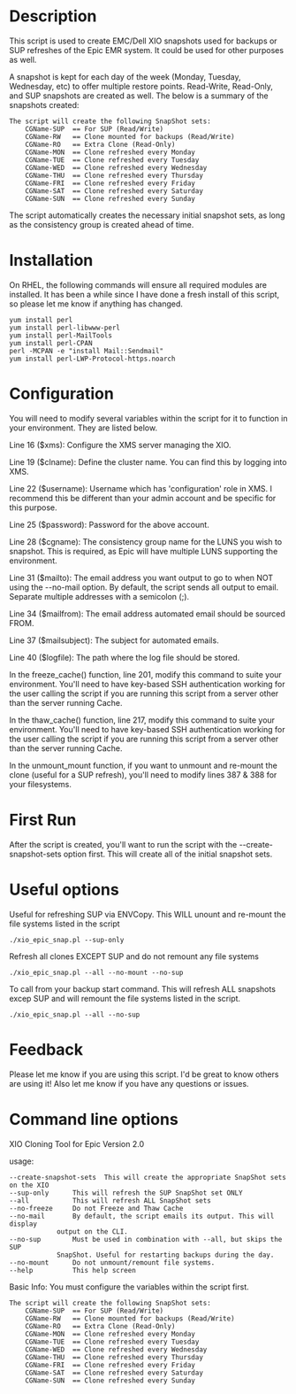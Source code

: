 # Description
This script is used to create EMC/Dell XIO snapshots used for backups or SUP refreshes of the Epic EMR system. It could be used for other purposes as well.

A snapshot is kept for each day of the week (Monday, Tuesday, Wednesday, etc) to offer multiple restore points. Read-Write, Read-Only, and SUP snapshots are created as well. The below is a summary of the snapshots created:

	The script will create the following SnapShot sets:
		CGName-SUP	== For SUP (Read/Write)
		CGName-RW	== Clone mounted for backups (Read/Write)
		CGName-RO	== Extra Clone (Read-Only)
		CGName-MON	== Clone refreshed every Monday
		CGName-TUE	== Clone refreshed every Tuesday
		CGName-WED	== Clone refreshed every Wednesday
		CGName-THU	== Clone refreshed every Thursday
		CGName-FRI	== Clone refreshed every Friday
		CGName-SAT	== Clone refreshed every Saturday
		CGName-SUN	== Clone refreshed every Sunday

The script automatically creates the necessary initial snapshot sets, as long as the consistency group is created ahead of time.

# Installation

On RHEL, the following commands will ensure all required modules are installed. It has been a while since I have done a fresh install of this script, so please let me know if anything has changed.

	yum install perl
	yum install perl-libwww-perl
	yum install perl-MailTools
	yum install perl-CPAN
	perl -MCPAN -e "install Mail::Sendmail"
	yum install perl-LWP-Protocol-https.noarch

# Configuration

You will need to modify several variables within the script for it to function in your environment. They are listed below.

Line 16 ($xms): Configure the XMS server managing the XIO.

Line 19 ($clname): Define the cluster name. You can find this by logging into XMS.

Line 22 ($username): Username which has 'configuration' role in XMS. I recommend this be different than your admin account and be specific for this purpose.

Line 25 ($password): Password for the above account.

Line 28 ($cgname): The consistency group name for the LUNS you wish to snapshot. This is required, as Epic will have multiple LUNS supporting the environment.

Line 31 ($mailto): The email address you want output to go to when NOT using the --no-mail option. By default, the script sends all output to email. Separate multiple addresses with a semicolon (;).

Line 34 ($mailfrom): The email address automated email should be sourced FROM.

Line 37 ($mailsubject): The subject for automated emails.

Line 40 ($logfile): The path where the log file should be stored.

In the freeze_cache() function, line 201, modify this command to suite your environment. You'll need to have key-based SSH authentication working for the user calling the script if you are running this script from a server other than the server running Cache.

In the thaw_cache() function, line 217, modify this command to suite your environment. You'll need to have key-based SSH authentication working for the user calling the script if you are running this script from a server other than the server running Cache.

In the unmount_mount function, if you want to unmount and re-mount the clone (useful for a SUP refresh), you'll need to modify lines 387 & 388 for your filesystems. 

# First Run

After the script is created, you'll want to run the script with the --create-snapshot-sets option first. This will create all of the initial snapshot sets.

# Useful options

Useful for refreshing SUP via ENVCopy. This WILL unount and re-mount the file systems listed in the script

	./xio_epic_snap.pl --sup-only

Refresh all clones EXCEPT SUP and do not remount any file systems

	./xio_epic_snap.pl --all --no-mount --no-sup

To call from your backup start command. This will refresh ALL snapshots excep SUP and will remount the file systems listed in the script.

	./xio_epic_snap.pl --all --no-sup

# Feedback

Please let me know if you are using this script. I'd be great to know others are using it! Also let me know if you have any questions or issues.

# Command line options

XIO Cloning Tool for Epic
Version 2.0

usage:

	--create-snapshot-sets	This will create the appropriate SnapShot sets on the XIO
	--sup-only		This will refresh the SUP SnapShot set ONLY
	--all			This will refresh ALL SnapShot sets
	--no-freeze		Do not Freeze and Thaw Cache
	--no-mail		By default, the script emails its output. This will display
				output on the CLI.
	--no-sup		Must be used in combination with --all, but skips the SUP
				SnapShot. Useful for restarting backups during the day.
	--no-mount		Do not unmount/remount file systems.
	--help			This help screen
	

Basic Info:
	You must configure the variables within the script first.

	The script will create the following SnapShot sets:
		CGName-SUP	== For SUP (Read/Write)
		CGName-RW	== Clone mounted for backups (Read/Write)
		CGName-RO	== Extra Clone (Read-Only)
		CGName-MON	== Clone refreshed every Monday
		CGName-TUE	== Clone refreshed every Tuesday
		CGName-WED	== Clone refreshed every Wednesday
		CGName-THU	== Clone refreshed every Thursday
		CGName-FRI	== Clone refreshed every Friday
		CGName-SAT	== Clone refreshed every Saturday
		CGName-SUN	== Clone refreshed every Sunday


